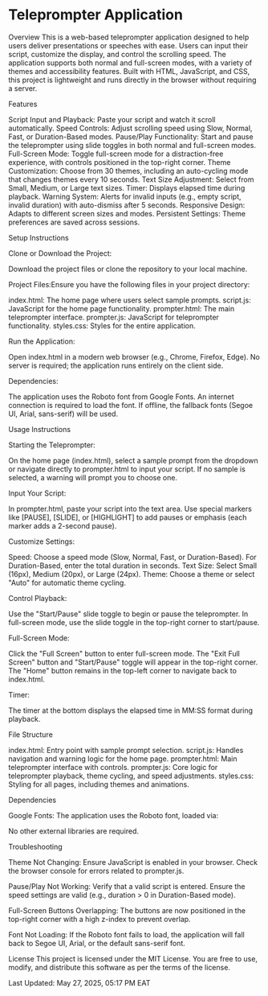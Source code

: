 # Teleprompter Application
Overview
This is a web-based teleprompter application designed to help users deliver presentations or speeches with ease. Users can input their script, customize the display, and control the scrolling speed. The application supports both normal and full-screen modes, with a variety of themes and accessibility features.
Built with HTML, JavaScript, and CSS, this project is lightweight and runs directly in the browser without requiring a server.

Features

Script Input and Playback: Paste your script and watch it scroll automatically.
Speed Controls: Adjust scrolling speed using Slow, Normal, Fast, or Duration-Based modes.
Pause/Play Functionality: Start and pause the teleprompter using slide toggles in both normal and full-screen modes.
Full-Screen Mode: Toggle full-screen mode for a distraction-free experience, with controls positioned in the top-right corner.
Theme Customization: Choose from 30 themes, including an auto-cycling mode that changes themes every 10 seconds.
Text Size Adjustment: Select from Small, Medium, or Large text sizes.
Timer: Displays elapsed time during playback.
Warning System: Alerts for invalid inputs (e.g., empty script, invalid duration) with auto-dismiss after 5 seconds.
Responsive Design: Adapts to different screen sizes and modes.
Persistent Settings: Theme preferences are saved across sessions.


Setup Instructions

Clone or Download the Project:

Download the project files or clone the repository to your local machine.


Project Files:Ensure you have the following files in your project directory:

index.html: The home page where users select sample prompts.
script.js: JavaScript for the home page functionality.
prompter.html: The main teleprompter interface.
prompter.js: JavaScript for teleprompter functionality.
styles.css: Styles for the entire application.


Run the Application:

Open index.html in a modern web browser (e.g., Chrome, Firefox, Edge).
No server is required; the application runs entirely on the client side.


Dependencies:

The application uses the Roboto font from Google Fonts. An internet connection is required to load the font. If offline, the fallback fonts (Segoe UI, Arial, sans-serif) will be used.




Usage Instructions

Starting the Teleprompter:

On the home page (index.html), select a sample prompt from the dropdown or navigate directly to prompter.html to input your script.
If no sample is selected, a warning will prompt you to choose one.


Input Your Script:

In prompter.html, paste your script into the text area.
Use special markers like [PAUSE], [SLIDE], or [HIGHLIGHT] to add pauses or emphasis (each marker adds a 2-second pause).


Customize Settings:

Speed: Choose a speed mode (Slow, Normal, Fast, or Duration-Based). For Duration-Based, enter the total duration in seconds.
Text Size: Select Small (16px), Medium (20px), or Large (24px).
Theme: Choose a theme or select "Auto" for automatic theme cycling.


Control Playback:

Use the "Start/Pause" slide toggle to begin or pause the teleprompter.
In full-screen mode, use the slide toggle in the top-right corner to start/pause.


Full-Screen Mode:

Click the "Full Screen" button to enter full-screen mode.
The "Exit Full Screen" button and "Start/Pause" toggle will appear in the top-right corner.
The "Home" button remains in the top-left corner to navigate back to index.html.


Timer:

The timer at the bottom displays the elapsed time in MM:SS format during playback.




File Structure

index.html: Entry point with sample prompt selection.
script.js: Handles navigation and warning logic for the home page.
prompter.html: Main teleprompter interface with controls.
prompter.js: Core logic for teleprompter playback, theme cycling, and speed adjustments.
styles.css: Styling for all pages, including themes and animations.


Dependencies

Google Fonts: The application uses the Roboto font, loaded via:<link href="https://fonts.googleapis.com/css2?family=Roboto:wght@400;500;700&display=swap" rel="stylesheet">


No other external libraries are required.


Troubleshooting

Theme Not Changing:
Ensure JavaScript is enabled in your browser.
Check the browser console for errors related to prompter.js.


Pause/Play Not Working:
Verify that a valid script is entered.
Ensure the speed settings are valid (e.g., duration > 0 in Duration-Based mode).


Full-Screen Buttons Overlapping:
The buttons are now positioned in the top-right corner with a high z-index to prevent overlap.


Font Not Loading:
If the Roboto font fails to load, the application will fall back to Segoe UI, Arial, or the default sans-serif font.




License
This project is licensed under the MIT License. You are free to use, modify, and distribute this software as per the terms of the license.

Last Updated: May 27, 2025, 05:17 PM EAT
